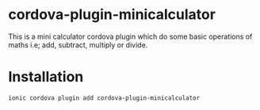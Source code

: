 # cordova-plugin-minicalculator
This is a mini calculator cordova plugin which do some basic operations of maths i.e; add, subtract, multiply or divide.

# Installation

```bash
ionic cordova plugin add cordova-plugin-minicalculator
```
